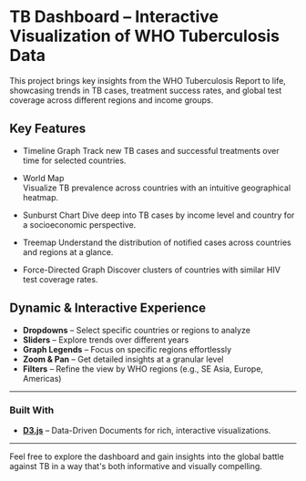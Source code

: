 #  TB Dashboard – Interactive Visualization of WHO Tuberculosis Data

This project brings key insights from the WHO Tuberculosis Report to life, showcasing trends in TB cases, treatment success rates, and global test coverage across different regions and income groups.

##  Key Features

- Timeline Graph
  Track new TB cases and successful treatments over time for selected countries.

- World Map  
  Visualize TB prevalence across countries with an intuitive geographical heatmap.

- Sunburst Chart
  Dive deep into TB cases by income level and country for a socioeconomic perspective.

- Treemap
  Understand the distribution of notified cases across countries and regions at a glance.

- Force-Directed Graph
  Discover clusters of countries with similar HIV test coverage rates.

##  Dynamic & Interactive Experience

- **Dropdowns** – Select specific countries or regions to analyze  
- **Sliders** – Explore trends over different years  
- **Graph Legends** – Focus on specific regions effortlessly  
- **Zoom & Pan** – Get detailed insights at a granular level  
- **Filters** – Refine the view by WHO regions (e.g., SE Asia, Europe, Americas)

---

###  Built With

- **[D3.js](https://d3js.org/)** – Data-Driven Documents for rich, interactive visualizations.

---

Feel free to explore the dashboard and gain insights into the global battle against TB in a way that's both informative and visually compelling.

